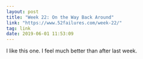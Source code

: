 ```yaml
---
layout: post
title: "Week 22: On the Way Back Around"
link: "https://www.52failures.com/week-22/"
tag: link
date: 2019-06-01 11:53:09
---
```

I like this one. I feel much better than after last week. 